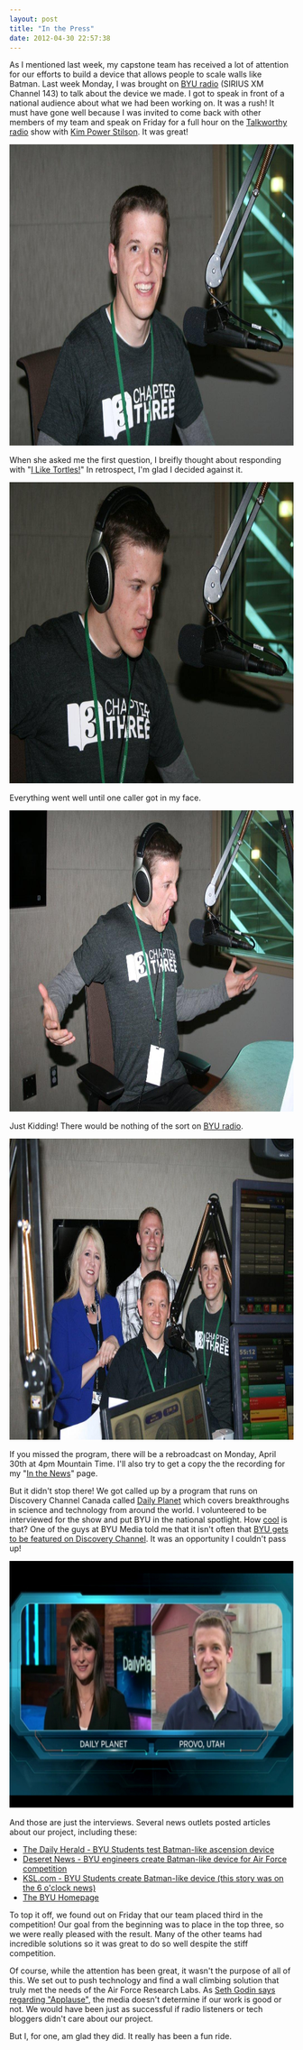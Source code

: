 ```yaml
---
layout: post
title: "In the Press"
date: 2012-04-30 22:57:38
---
```


As I mentioned last week, my capstone team has received a lot of attention for our efforts to build a device that allows people to scale walls like Batman. Last week Monday, I was brought on [BYU radio](http://www.byuradio.org/about) (SIRIUS XM Channel 143) to talk about the device we made. I got to speak in front of a national audience about what we had been working on. It was a rush! It must have gone well because I was invited to come back with other members of my team and speak on Friday for a full hour on the <a href="http://bluebirdsisterhood.wordpress.com/2012/04/27/scale-fortress-walls-like-batman-on-the-talkworthy-radio-show/" target="_blank">Talkworthy radio</a> show with <a href="http://www.facebook.com/kimpowerstilson" target="_blank" title="She has over 2000 Facebook friends, but who's counting?">Kim Power Stilson</a>. It was great!

<img height="534" src="/assets/images/bryanradio.jpg" width="800" />

When she asked me the first question, I breifly thought about responding with "[I Like Tortles!][1]" In retrospect, I'm glad I decided against it.

 [1]: http://www.youtube.com/watch?v=CMNry4PE93Y "I Like Tortles!"

<img height="534" src="/assets/images/bryanradio2.jpg" width="800" />

Everything went well until one caller got in my face.

<img height="534" src="/assets/images/angrybryanradio.jpg" width="800" />

Just Kidding! There would be nothing of the sort on <a href="http://www.byuradio.org/about" target="_blank" title="BYU Radio - Talk About Good">BYU radio</a>.

<img height="534" src="/assets/images/teamradio.jpg" width="800" />

If you missed the program, there will be a rebroadcast on Monday, April 30th at 4pm Mountain Time. I'll also try to get a copy the the recording for my "[In the News][2]" page.

 [2]: http://bryanbraun.com/news "I stole this page idea from www.justinhyatt.com/in-the-news"

But it didn't stop there! We got called up by a program that runs on Discovery Channel Canada called [Daily Planet](http://www.discoverychannel.ca/Showpage.aspx?sid=13287) which covers breakthroughs in science and technology from around the world. I volunteered to be interviewed for the show and put BYU in the national spotlight. How <a href="https://twitter.com/#!/dailyplanetshow/status/195296047327752193">cool</a> is that? One of the guys at BYU Media told me that it isn't often that <a href="http://watch.discoverychannel.ca/#clip666404" target="_blank" title="Our footage starts at about 4:45.">BYU gets to be featured on Discovery Channel</a>. It was an opportunity I couldn't pass up!

<a href="http://watch.discoverychannel.ca/#clip666404" target="_blank"><img alt="" src="/assets/images/Discovery2.jpg" style="width: 800px; height: 438px;" title="Our footage starts at about 4:45." /></a>

And those are just the interviews. Several news outlets posted articles about our project, including these:

* [The Daily Herald - BYU Students test Batman-like ascension device](http://www.heraldextra.com/news/local/education/college/byu-students-test-batman-like-ascension-device/article_a854d343-f6cf-5e90-91b9-9982021c316d.html)
* [Deseret News - BYU engineers create Batman-like device for Air Force competition](http://www.deseretnews.com/article/765568569/Photo-gallery-BYU-engineers-create-Batman-like-device-for-Air-Force-competition.html)
* [KSL.com - BYU Students create Batman-like device (this story was on the 6 o'clock news)](http://www.ksl.com/?nid=148&sid=20030381)
* [The BYU Homepage](http://news.byu.edu/archive12-apr-batmancapstone.aspx)


To top it off, we found out on Friday that our team placed third in the competition! Our goal from the beginning was to place in the top three, so we were really pleased with the result. Many of the other teams had incredible solutions so it was great to do so well despite the stiff competition.

Of course, while the attention has been great, it wasn't the purpose of all of this. We set out to push technology and find a wall climbing solution that truly met the needs of the Air Force Research Labs. As <a href="http://sethgodin.typepad.com/seths_blog/2012/04/dont-expect-applause.html" target="_blank" title="Dont Expect Applause">Seth Godin says regarding "Applause"</a>, the media doesn't determine if our work is good or not. We would have been just as successful if radio listeners or tech bloggers didn't care about our project.

But I, for one, am glad they did. It really has been a fun ride.

